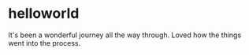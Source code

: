 # helloworld

It's been a wonderful journey all the way through.
Loved how the things went into the process.
